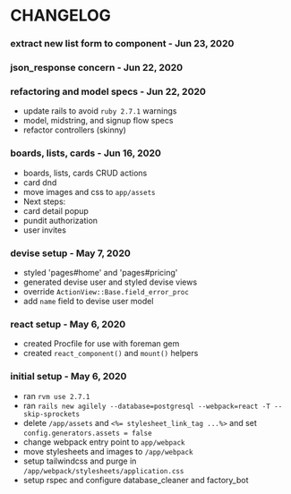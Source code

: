 # CHANGELOG

### extract new list form to component - Jun 23, 2020

### json_response concern - Jun 22, 2020

### refactoring and model specs - Jun 22, 2020

- update rails to avoid `ruby 2.7.1` warnings
- model, midstring, and signup flow specs
- refactor controllers (skinny)

### boards, lists, cards - Jun 16, 2020

- boards, lists, cards CRUD actions
- card dnd
- move images and css to `app/assets`
- Next steps: 
 - card detail popup
 - pundit authorization
 - user invites

### devise setup - May 7, 2020

- styled 'pages#home' and 'pages#pricing'
- generated devise user and styled devise views
- override `ActionView::Base.field_error_proc`
- add `name` field to devise user model

### react setup - May 6, 2020

- created Procfile for use with foreman gem
- created `react_component()` and `mount()` helpers

### initial setup - May 6, 2020

- ran `rvm use 2.7.1`
- ran `rails new agilely --database=postgresql --webpack=react -T --skip-sprockets`
- delete `/app/assets` and `<%= stylesheet_link_tag ...%>` and set `config.generators.assets = false`
- change webpack entry point to `app/webpack`
- move stylesheets and images to `/app/webpack`
- setup tailwindcss and purge in `/app/webpack/stylesheets/application.css`
- setup rspec and configure database_cleaner and factory_bot

